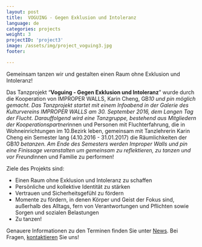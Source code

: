 ```yaml
---
layout: post
title:  VOGUING - Gegen Exklusion und Intoleranz
language: de
categories: projects
weight: 3
projectID: 'project3'
image: /assets/img/project_voguing3.jpg
footer:

---
```


Gemeinsam tanzen wir und gestalten einen Raum ohne Exklusion und Intoleranz!

Das Tanzprojekt “**Voguing - Gegen Exklusion und Intoleranz**” wurde durch die Kooperation von IMPROPER WALLS, Karin Cheng, GB*10 und *pin* möglich gemacht. Das Tanzprojekt startet mit einem Infoabend in der Galerie des Kulturvereins IMPROPER WALLS am 30. September 2016, dem Langen Tag der Flucht. Darauffolgend wird eine Tanzgruppe, bestehend aus Mitgliedern der Kooperationspartner*innen und Personen mit Fluchterfahrung, die in Wohneinrichtungen im 10.Bezirk leben, gemeinsam mit Tanzlehrerin Karin Cheng ein Semester lang (4.10.2016 - 31.01.2017) die Räumlichkeiten der GB*10 betanzen.
Am Ende des Semesters werden Improper Walls und *pin* eine Finissage veranstalten um gemeinsam zu reflektieren, zu tanzen und vor Freund*innen und Familie zu performen!

Ziele des Projekts sind:

+ Einen Raum ohne Exklusion und Intoleranz zu schaffen
+ Persönliche und kollektive Identität zu stärken
+ Vertrauen und Sicherheitsgefühl zu fördern
+ Momente zu fördern, in denen Körper und Geist der Fokus sind, außerhalb des Alltags, fern von Verantwortungen und Pflichten sowie Sorgen und sozialen Belastungen
+ Zu tanzen!

Genauere Informationen zu den Terminen finden Sie unter <a class='scroll-on-page-link' href='#start'>News</a>. Bei Fragen, <a class='scroll-on-page-link' href='#contact'>kontaktieren</a> Sie uns!
